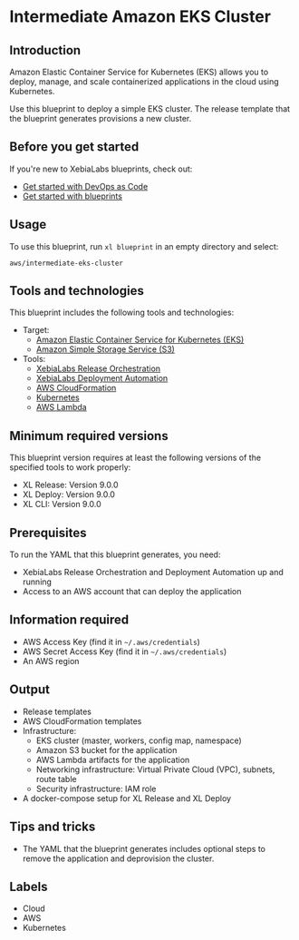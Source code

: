 # Intermediate Amazon EKS Cluster

## Introduction

Amazon Elastic Container Service for Kubernetes (EKS) allows you to deploy, manage, and scale containerized applications in the cloud using Kubernetes.

Use this blueprint to deploy a simple EKS cluster. The release template that the blueprint generates provisions a new cluster.

## Before you get started

If you're new to XebiaLabs blueprints, check out:

* [Get started with DevOps as Code](https://docs.xebialabs.com/xl-release/concept/get-started-with-devops-as-code.html)
* [Get started with blueprints](https://docs.xebialabs.com/xl-release/concept/get-started-with-blueprints.html)

## Usage

To use this blueprint, run `xl blueprint` in an empty directory and select:

```plain
aws/intermediate-eks-cluster
```

## Tools and technologies

This blueprint includes the following tools and technologies:

* Target:
  * [Amazon Elastic Container Service for Kubernetes (EKS)](https://aws.amazon.com/eks/)
  * [Amazon Simple Storage Service (S3)](https://aws.amazon.com/s3/)
* Tools:
  * [XebiaLabs Release Orchestration](https://xebialabs.com/products/xl-release/)
  * [XebiaLabs Deployment Automation](https://xebialabs.com/products/xl-deploy/)
  * [AWS CloudFormation](https://aws.amazon.com/cloudformation/)
  * [Kubernetes](https://kubernetes.io/)
  * [AWS Lambda](https://aws.amazon.com/lambda/)

## Minimum required versions

This blueprint version requires at least the following versions of the specified tools to work properly:

* XL Release: Version 9.0.0
* XL Deploy: Version 9.0.0
* XL CLI: Version 9.0.0

## Prerequisites

To run the YAML that this blueprint generates, you need:

* XebiaLabs Release Orchestration and Deployment Automation up and running
* Access to an AWS account that can deploy the application

## Information required

* AWS Access Key (find it in `~/.aws/credentials`)
* AWS Secret Access Key (find it in `~/.aws/credentials`)
* An AWS region

## Output

* Release templates
* AWS CloudFormation templates
* Infrastructure:
  * EKS cluster (master, workers, config map, namespace)
  * Amazon S3 bucket for the application
  * AWS Lambda artifacts for the application
  * Networking infrastructure: Virtual Private Cloud (VPC), subnets, route table
  * Security infrastructure: IAM role
* A docker-compose setup for XL Release and XL Deploy

## Tips and tricks

* The YAML that the blueprint generates includes optional steps to remove the application and deprovision the cluster.

## Labels

* Cloud
* AWS
* Kubernetes

